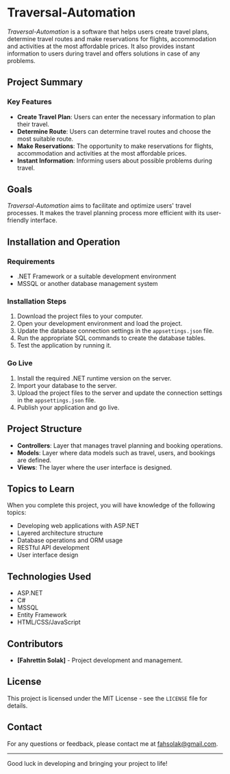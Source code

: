 # Traversal-Automation

*Traversal-Automation* is a software that helps users create travel plans, determine travel routes and make reservations for flights, accommodation and activities at the most affordable prices. It also provides instant information to users during travel and offers solutions in case of any problems.

## Project Summary

### Key Features
- **Create Travel Plan**: Users can enter the necessary information to plan their travel.
- **Determine Route**: Users can determine travel routes and choose the most suitable route.
- **Make Reservations**: The opportunity to make reservations for flights, accommodation and activities at the most affordable prices.
- **Instant Information**: Informing users about possible problems during travel.

## Goals
*Traversal-Automation* aims to facilitate and optimize users' travel processes. It makes the travel planning process more efficient with its user-friendly interface.

## Installation and Operation

### Requirements
- .NET Framework or a suitable development environment
- MSSQL or another database management system

### Installation Steps
1. Download the project files to your computer.
2. Open your development environment and load the project.
3. Update the database connection settings in the `appsettings.json` file.
4. Run the appropriate SQL commands to create the database tables.
5. Test the application by running it.

### Go Live
1. Install the required .NET runtime version on the server.
2. Import your database to the server.
3. Upload the project files to the server and update the connection settings in the `appsettings.json` file.
4. Publish your application and go live.

## Project Structure

- **Controllers**: Layer that manages travel planning and booking operations.
- **Models**: Layer where data models such as travel, users, and bookings are defined.
- **Views**: The layer where the user interface is designed.

## Topics to Learn

When you complete this project, you will have knowledge of the following topics:
- Developing web applications with ASP.NET
- Layered architecture structure
- Database operations and ORM usage
- RESTful API development
- User interface design

## Technologies Used
- ASP.NET
- C#
- MSSQL
- Entity Framework
- HTML/CSS/JavaScript

## Contributors
- **[Fahrettin Solak]** - Project development and management.

## License
This project is licensed under the MIT License - see the `LICENSE` file for details.

## Contact
For any questions or feedback, please contact me at [fahsolak@gmail.com](mailto:fahsolak@gmail.com).

---

Good luck in developing and bringing your project to life!
